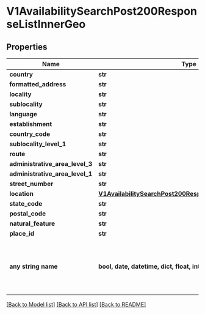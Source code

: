 # V1AvailabilitySearchPost200ResponseListInnerGeo


## Properties
Name | Type | Description | Notes
------------ | ------------- | ------------- | -------------
**country** | **str** |  | [optional] 
**formatted_address** | **str** |  | [optional] 
**locality** | **str** |  | [optional] 
**sublocality** | **str** |  | [optional] 
**language** | **str** |  | [optional] 
**establishment** | **str** |  | [optional] 
**country_code** | **str** |  | [optional] 
**sublocality_level_1** | **str** |  | [optional] 
**route** | **str** |  | [optional] 
**administrative_area_level_3** | **str** |  | [optional] 
**administrative_area_level_1** | **str** |  | [optional] 
**street_number** | **str** |  | [optional] 
**location** | [**V1AvailabilitySearchPost200ResponseListInnerGeoLocation**](V1AvailabilitySearchPost200ResponseListInnerGeoLocation.md) |  | [optional] 
**state_code** | **str** |  | [optional] 
**postal_code** | **str** |  | [optional] 
**natural_feature** | **str** |  | [optional] 
**place_id** | **str** |  | [optional] 
**any string name** | **bool, date, datetime, dict, float, int, list, str, none_type** | any string name can be used but the value must be the correct type | [optional]

[[Back to Model list]](../README.md#documentation-for-models) [[Back to API list]](../README.md#documentation-for-api-endpoints) [[Back to README]](../README.md)


